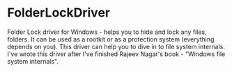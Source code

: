 # FolderLockDriver
Folder Lock driver for Windows - helps you to hide and lock any files, folders.
It can be used as a rootkit or as a protection system (everything depends on you).
This driver can help you to dive in to file system internals. I've wrote this driver after I've finished Rajeev Nagar's book - "Windows file system internals".
